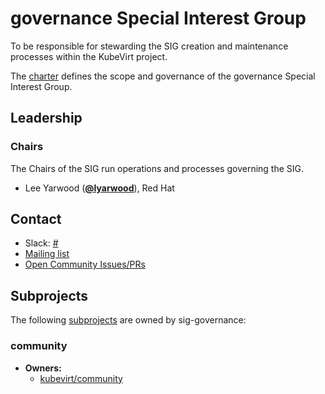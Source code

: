 <!---
This is an autogenerated file!

Please do not edit this file directly, but instead make changes to the
sigs.yaml file in the project root.

To understand how this file is generated, see https://github.com/kubevirt/community/tools/sigs/generator/README.md
--->
# governance Special Interest Group

To be responsible for stewarding the SIG creation and maintenance processes within the KubeVirt project.

The [charter](charter.md) defines the scope and governance of the governance Special Interest Group.



## Leadership

### Chairs
The Chairs of the SIG run operations and processes governing the SIG.

* Lee Yarwood (**[@lyarwood](https://github.com/lyarwood)**), Red Hat

## Contact
- Slack: [#](https://kubevirt.slack.com/messages/)
- [Mailing list]()
- [Open Community Issues/PRs](https://github.com/kubevirt/community/labels/sig%2Fgovernance)

## Subprojects

The following [subprojects][subproject-definition] are owned by sig-governance:
### community
- **Owners:**
  - [kubevirt/community](https://github.com/kubevirt/community/blob/main/OWNERS)

[subproject-definition]: https://github.com/kubevirt/community/blob/main/sig-governance.md#subprojects
[working-group-definition]: https://github.com/kubevirt/community/blob/main/siggovernance.md#working-groups
<!-- BEGIN CUSTOM CONTENT -->

<!-- END CUSTOM CONTENT -->
